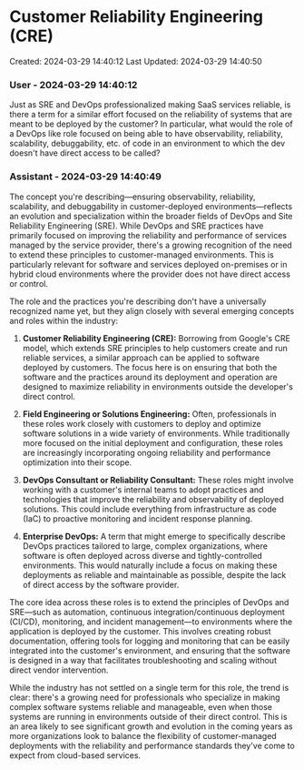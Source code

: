 # Customer Reliability Engineering (CRE)

Created: 2024-03-29 14:40:12
Last Updated: 2024-03-29 14:40:50

### User - 2024-03-29 14:40:12

Just as SRE and DevOps professionalized making SaaS services reliable, is there a term for a similar effort focused on the reliability of systems that are meant to be deployed by the customer? In particular, what would the role of a DevOps like role focused on being able to have observability, reliability, scalability, debuggability, etc. of code in an environment to which the dev doesn't have direct access to be called? 

### Assistant - 2024-03-29 14:40:49

The concept you're describing—ensuring observability, reliability, scalability, and debuggability in customer-deployed environments—reflects an evolution and specialization within the broader fields of DevOps and Site Reliability Engineering (SRE). While DevOps and SRE practices have primarily focused on improving the reliability and performance of services managed by the service provider, there's a growing recognition of the need to extend these principles to customer-managed environments. This is particularly relevant for software and services deployed on-premises or in hybrid cloud environments where the provider does not have direct access or control.

The role and the practices you're describing don't have a universally recognized name yet, but they align closely with several emerging concepts and roles within the industry:

1. **Customer Reliability Engineering (CRE):** Borrowing from Google's CRE model, which extends SRE principles to help customers create and run reliable services, a similar approach can be applied to software deployed by customers. The focus here is on ensuring that both the software and the practices around its deployment and operation are designed to maximize reliability in environments outside the developer's direct control.

2. **Field Engineering or Solutions Engineering:** Often, professionals in these roles work closely with customers to deploy and optimize software solutions in a wide variety of environments. While traditionally more focused on the initial deployment and configuration, these roles are increasingly incorporating ongoing reliability and performance optimization into their scope.

3. **DevOps Consultant or Reliability Consultant:** These roles might involve working with a customer's internal teams to adopt practices and technologies that improve the reliability and observability of deployed solutions. This could include everything from infrastructure as code (IaC) to proactive monitoring and incident response planning.

4. **Enterprise DevOps:** A term that might emerge to specifically describe DevOps practices tailored to large, complex organizations, where software is often deployed across diverse and tightly-controlled environments. This would naturally include a focus on making these deployments as reliable and maintainable as possible, despite the lack of direct access by the software provider.

The core idea across these roles is to extend the principles of DevOps and SRE—such as automation, continuous integration/continuous deployment (CI/CD), monitoring, and incident management—to environments where the application is deployed by the customer. This involves creating robust documentation, offering tools for logging and monitoring that can be easily integrated into the customer's environment, and ensuring that the software is designed in a way that facilitates troubleshooting and scaling without direct vendor intervention.

While the industry has not settled on a single term for this role, the trend is clear: there's a growing need for professionals who specialize in making complex software systems reliable and manageable, even when those systems are running in environments outside of their direct control. This is an area likely to see significant growth and evolution in the coming years as more organizations look to balance the flexibility of customer-managed deployments with the reliability and performance standards they've come to expect from cloud-based services.

